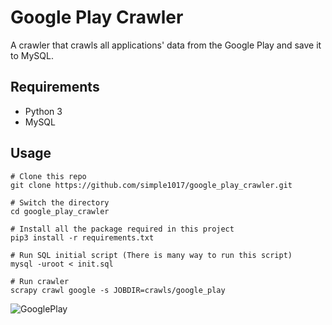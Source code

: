 # Google Play Crawler

A crawler that crawls all applications' data from the Google Play and save it to MySQL.

## Requirements
- Python 3
- MySQL

## Usage

```shell
# Clone this repo
git clone https://github.com/simple1017/google_play_crawler.git

# Switch the directory
cd google_play_crawler

# Install all the package required in this project
pip3 install -r requirements.txt

# Run SQL initial script (There is many way to run this script)
mysql -uroot < init.sql

# Run crawler
scrapy crawl google -s JOBDIR=crawls/google_play
```

![GooglePlay](https://user-images.githubusercontent.com/50144690/124400709-28b86b00-dd57-11eb-930e-5c537919c10e.jpeg)
